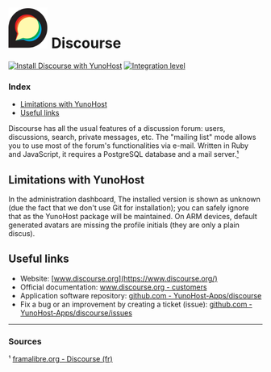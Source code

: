 # <img src="/images/discourse_logo.svg" height="80px" alt="Discourse's logo"> Discourse

[![Install Discourse with YunoHost](https://install-app.yunohost.org/install-with-yunohost.png)](https://install-app.yunohost.org/?app=discourse) [![Integration level](https://dash.yunohost.org/integration/discourse.svg)](https://ci-apps.yunohost.org/jenkins/job/discourse%20%28Community%29/lastBuild/consoleFull)

### Index

- [Limitations with YunoHost](#limitations-with-yunohost)
- [Useful links](#useful-links)

Discourse has all the usual features of a discussion forum: users, discussions, search, private messages, etc. The "mailing list" mode allows you to use most of the forum's functionalities via e-mail. Written in Ruby and JavaScript, it requires a PostgreSQL database and a mail server.[¹](#sources)

## Limitations with YunoHost

In the administration dashboard, The installed version is shown as unknown (due the fact that we don't use Git for installation); you can safely ignore that as the YunoHost package will be maintained. On ARM devices, default generated avatars are missing the profile initials (they are only a plain discus).

## Useful links

+ Website: [www.discourse.org](https://www.discourse.org/)
+ Official documentation: [www.discourse.org - customers](https://www.discourse.org/customers)
+ Application software repository: [github.com - YunoHost-Apps/discourse](https://github.com/YunoHost-Apps/discourse_ynh)
+ Fix a bug or an improvement by creating a ticket (issue): [github.com - YunoHost-Apps/discourse/issues](https://github.com/YunoHost-Apps/discourse_ynh/issues)

-----

### Sources

¹ [framalibre.org - Discourse (fr)](https://framalibre.org/content/discourse)
